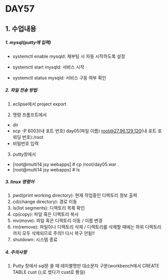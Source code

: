 # DAY57

## 1. 수업내용

##### 1. mysql(putty에 입력)

* systemctl enable mysqld: 재부팅 시 자동 시작하도록 설정

* systemctl start mysqld: 서비스 시작

* systemctl status mysqld: 서비스 구동 여부 확인

##### 2. 파일 전송 방법
1. eclipse에서 project export

2. 명령 프롬프트에서 
* dir
* scp -P 6003(내 포트 번호) day05(파일 이름) root@27.96.129.120(내 포트 포워딩 번호):/root
* 비밀번호 입력

3. putty창에서  
* [root@multi14 jsy webapps] # cp /root/day05.war .
* [root@multi14 jsy webapps] # ls

##### 3. linux 명령어
1. pwd(print working directory): 현재 작업중인 디렉토리 정보 출력
2. cd(change directory): 경로 이동
3. ls(list segments): 디렉토리 목록 확인
4. cp(copy): 파일 혹은 디렉토리 복사
5. mv(move): 파일 혹은 디렉토리 이동 / 이름 변경
6. rm(remove): 파일이나 디렉토리 삭제 / 디렉토리를 삭제할 때에는 하위 디렉토리까지 모두 삭제되므로 주의!! 다시 복구 안됨!!
7. shutdown: 시스템 종료

##### 4. 주의사항
 1. Putty 창에서 sql문 쓸 때 테이블명만 대소문자 구분(workbench에서 CREATE TABLE cust ();로 썼다가 cust로 통일)
